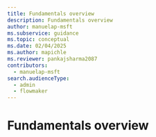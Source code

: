 ```yaml
---
title: Fundamentals overview
description: Fundamentals overview
author: manuelap-msft
ms.subservice: guidance
ms.topic: conceptual
ms.date: 02/04/2025
ms.author: mapichle
ms.reviewer: pankajsharma2087
contributors: 
  - manuelap-msft
search.audienceType: 
  - admin
  - flowmaker
---
```


# Fundamentals overview